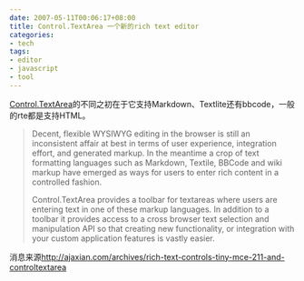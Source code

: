 ```yaml
---
date: 2007-05-11T00:06:17+08:00
title: Control.TextArea 一个新的rich text editor
categories:
- tech
tags:
- editor
- javascript
- tool
---
```

[Control.TextArea](http://livepipe.net/projects/control_textarea/)的不同之初在于它支持Markdown、Textlite还有bbcode，一般的rte都是支持HTML。
> Decent, flexible WYSIWYG editing in the browser is still an inconsistent affair at best in terms of user experience, integration effort, and generated markup. In the meantime a crop of text formatting languages such as Markdown, Textile, BBCode and wiki markup have emerged as ways for users to enter rich content in a controlled fashion.
> 
>
> Control.TextArea provides a toolbar for textareas where users are entering text in one of these markup languages. In addition to a toolbar it provides access to a cross browser text selection and manipulation API so that creating new functionality, or integration with your custom application features is vastly easier.

消息来源<http://ajaxian.com/archives/rich-text-controls-tiny-mce-211-and-controltextarea>
